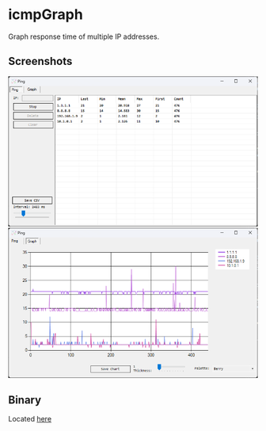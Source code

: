 # icmpGraph
Graph response time of multiple IP addresses.
## Screenshots
![Screenshot 1](screenshot1.png)
![Screenshot 2](screenshot2.png)
## Binary
Located [here](/bin/Debug/icmpGraph.exe)
